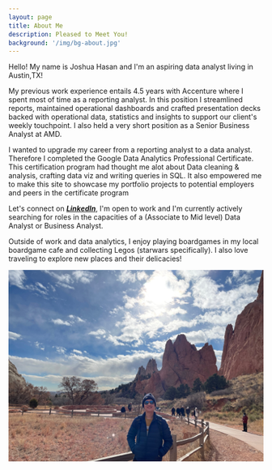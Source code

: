 ```yaml
---
layout: page
title: About Me
description: Pleased to Meet You!
background: '/img/bg-about.jpg'
---
```


Hello! My name is Joshua Hasan and I'm an aspiring data analyst living in Austin,TX!

My previous work experience entails 4.5 years with Accenture where I spent most of time as a reporting analyst. In this position I streamlined reports, maintained operational dashboards and crafted presentation decks backed with operational data, statistics and insights to support our client's weekly touchpoint. I also held a very short position as a Senior Business Analyst at AMD. 

I wanted to upgrade my career from a reporting analyst to a data analyst. Therefore I completed the Google Data Analytics Professional Certificate. This certification program had thought me alot about Data cleaning & analysis, crafting data viz and writing queries in SQL.  It also empowered me to make this site to showcase my portfolio projects to potential employers and peers in the certificate program

Let's connect on [***LinkedIn***](https://www.linkedin.com/in/joshuahasan/), I'm open to work and I'm currently actively searching for roles in the capacities of a (Associate to Mid level) Data Analyst or Business Analyst.   

Outside of work and data analytics, I enjoy playing boardgames in my local boardgame cafe and collecting Legos (starwars specifically). I also love traveling to explore new places and their delicacies! 

<img src = "/img/profile%20pic.jpg" alt = "test" width = "600" class = "center">

